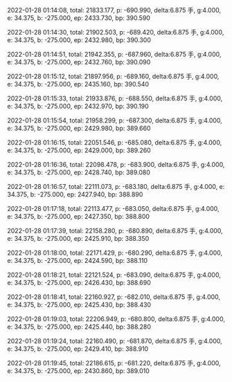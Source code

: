 2022-01-28 01:14:08, total: 21833.177, p: -690.990, delta:6.875 手, g:4.000, e: 34.375, b: -275.000, ep: 2433.730, bp: 390.590

2022-01-28 01:14:30, total: 21902.503, p: -689.420, delta:6.875 手, g:4.000, e: 34.375, b: -275.000, ep: 2432.980, bp: 390.300

2022-01-28 01:14:51, total: 21942.355, p: -687.960, delta:6.875 手, g:4.000, e: 34.375, b: -275.000, ep: 2432.760, bp: 390.090

2022-01-28 01:15:12, total: 21897.956, p: -689.160, delta:6.875 手, g:4.000, e: 34.375, b: -275.000, ep: 2435.160, bp: 390.540

2022-01-28 01:15:33, total: 21933.876, p: -688.550, delta:6.875 手, g:4.000, e: 34.375, b: -275.000, ep: 2432.970, bp: 390.190

2022-01-28 01:15:54, total: 21958.299, p: -687.300, delta:6.875 手, g:4.000, e: 34.375, b: -275.000, ep: 2429.980, bp: 389.660

2022-01-28 01:16:15, total: 22051.546, p: -685.080, delta:6.875 手, g:4.000, e: 34.375, b: -275.000, ep: 2429.000, bp: 389.260

2022-01-28 01:16:36, total: 22098.478, p: -683.900, delta:6.875 手, g:4.000, e: 34.375, b: -275.000, ep: 2428.740, bp: 389.080

2022-01-28 01:16:57, total: 22111.073, p: -683.180, delta:6.875 手, g:4.000, e: 34.375, b: -275.000, ep: 2427.940, bp: 388.890

2022-01-28 01:17:18, total: 22113.477, p: -683.050, delta:6.875 手, g:4.000, e: 34.375, b: -275.000, ep: 2427.350, bp: 388.800

2022-01-28 01:17:39, total: 22158.280, p: -680.890, delta:6.875 手, g:4.000, e: 34.375, b: -275.000, ep: 2425.910, bp: 388.350

2022-01-28 01:18:00, total: 22171.429, p: -680.290, delta:6.875 手, g:4.000, e: 34.375, b: -275.000, ep: 2424.590, bp: 388.110

2022-01-28 01:18:21, total: 22121.524, p: -683.090, delta:6.875 手, g:4.000, e: 34.375, b: -275.000, ep: 2426.430, bp: 388.690

2022-01-28 01:18:41, total: 22160.927, p: -682.010, delta:6.875 手, g:4.000, e: 34.375, b: -275.000, ep: 2425.430, bp: 388.430

2022-01-28 01:19:03, total: 22206.949, p: -680.800, delta:6.875 手, g:4.000, e: 34.375, b: -275.000, ep: 2425.440, bp: 388.280

2022-01-28 01:19:24, total: 22160.490, p: -681.870, delta:6.875 手, g:4.000, e: 34.375, b: -275.000, ep: 2429.410, bp: 388.910

2022-01-28 01:19:45, total: 22186.615, p: -681.220, delta:6.875 手, g:4.000, e: 34.375, b: -275.000, ep: 2430.860, bp: 389.010